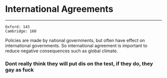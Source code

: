 # International Agreements
---
```ad-res
Oxford: 143
Cambridge: 160
```
Policies are made by national governments, but often have effect on international governments. So international agreement is important to reduce negative consequences such as global climate.

### Dont really think they will put dis on the test, if they do, they gay as fuck
